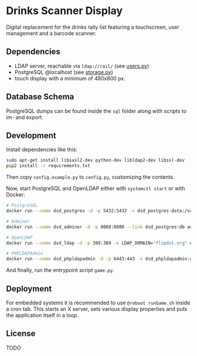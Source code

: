 # Drinks Scanner Display
Digital replacement for the drinks tally list featuring a touchscreen, user management and a barcode scanner.

## Dependencies
- LDAP server, reachable via `ldap://rail/` (see [users.py](users/users.py))
- PostgreSQL @localhost (see [storage.py](database/storage.py))
- touch display with a minimum of 480x800 px.

## Database Schema
PostgreSQL dumps can be found inside the `sql` folder along with scripts to im- and export.

## Development

Install dependencies like this:

```bash
sudo apt-get install libsasl2-dev python-dev libldap2-dev libssl-dev
pip2 install -r requirements.txt
```
Then copy `config.example.py` to `config.py`, customizing the contents.

Now, start PostgreSQL and OpenLDAP either with `systemctl start` or with Docker:

```bash
# PostgreSQL
docker run --name dsd_postgres -d -p 5432:5432 -v dsd_postgres-data:/var/lib/postgresql/data -e POSTGRES_PASSWORD=postgres -e POSTGRES_DB=drinks postgres

# Adminer
docker run --name dsd_adminer -d -p 8080:8080 --link dsd_postgres:db adminer
```

```bash
# OpenLDAP
docker run --name dsd_ldap -d -p 389:389 -e LDAP_DOMAIN="flipdot.org" osixia/openldap

# PHPLDAPAdmin
docker run --name dsd_phpldapadmin -d -p 6443:443 -v dsd_phpldapadmin-data:/var/www/phpldapadmin --link dsd_ldap:ldap -e PHPLDAPADMIN_LDAP_HOSTS=ldap osixia/phpldapadmin
```

And finally, run the entrypoint script `game.py`.

## Deployment

For embedded systems it is recommended to use `@reboot runGame.sh` inside a cron tab.
This starts an X server, sets various display properties and puts the application itself in a loop.

## License
TODO
